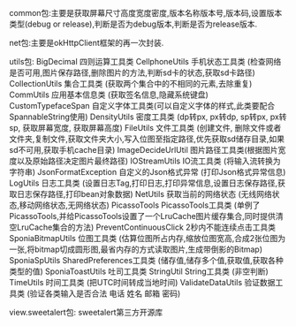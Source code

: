 
common包:主要是获取屏幕尺寸高度宽度密度,版本名称版本号,版本码,设置版本类型(debug or release),判断是否为debug版本,判断是否为release版本.

net包:主要是okHttpClient框架的再一次封装.

utils包:
		BigDecimal 四则运算工具类
		CellphoneUtils 手机状态工具类 (检查网络是否可用,图片保存路径,删除图片的方法,判断sd卡的状态,获取sd卡路径)
		CollectionUtils 集合工具类 (获取两个集合中的不相同的元素,去除重复)
		CommUtils 应用基本信息类 (获取签名信息,隐藏系统键盘)
		CustomTypefaceSpan 自定义字体工具类(可以自定义字体的样式,此类要配合SpannableString使用)
		DensityUtils 密度工具类 (dp转px, px转dp, sp转px, px转sp, 获取屏幕宽度, 获取屏幕高度)
		FileUtils 文件工具类 (创建文件, 删除文件或者文件夹,复制文件,获取文件夹大小,写入位图至指定路径,优先获取sd储存目录,如果sd不可用,获取手机cache目录)
		ImageDecideUrlUtil 图片路径工具类(根据图片宽度以及原始路径决定图片最终路径)
		IOStreamUtils IO流工具类 (将输入流转换为字符串)
		JsonFormatException 自定义的Json格式异常 (打印Json格式异常信息)
		LogUtils 日志工具类 (设置日志Tag,打印日志,打印异常信息,设置日志保存路径,获取日志保存路径,打印bean对象数据)
		NetUtils 获取当前的网络状态 (无线网络状态,移动网络状态,无网络状态)
		PicassoTools PicassoTools工具类 (单例了PicassoTools,并给PicassoTools设置了一个LruCache图片缓存集合,同时提供清空LruCache集合的方法)
		PreventContinuousClick 2秒内不能连续点击工具类
		SponiaBitmapUtils 位图工具类 (估算位图所占内存,缩放位图宽高,合成2张位图为一张,将bitmap切成圆形图,最省内存的方式读取图片,生成带倒影的Bitmap)
		SponiaSpUtils SharedPreferences工具类 (储存值,储存多个值,获取值,获取各种类型的值)
		SponiaToastUtils 吐司工具类
		StringUtil String工具类 (非空判断)
		TimeUtils 时间工具类 (把UTC时间转成当地时间)
		ValidateDataUtils 验证数据工具类 (验证各类输入是否合法 电话 姓名 邮箱 密码)
		
view.sweetalert包:
		sweetalert第三方开源库